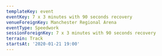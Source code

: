 ```yaml
---
templateKey: event
eventKey: 7 x 3 minutes with 90 seconds recovery
venueForeignKey: Manchester Regional Arena
eventType: Speedwork
sessionForeignKey: 7 x 3 minutes with 90 seconds recovery
terrain: Track
startsAt: '2020-01-21 19:00'
---
```


